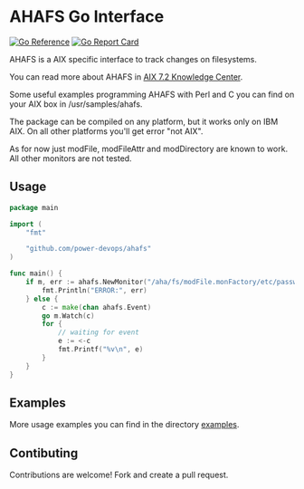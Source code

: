 # AHAFS Go Interface

[![Go Reference](https://pkg.go.dev/badge/github.com/power-devops/ahafs.svg)](https://pkg.go.dev/github.com/power-devops/ahafs)
[![Go Report Card](https://goreportcard.com/badge/github.com/power-devops/ahafs)](https://goreportcard.com/report/github.com/power-devops/ahafs)

AHAFS is a AIX specific interface to track changes on filesystems.

You can read more about AHAFS in [AIX 7.2 Knowledge Center](https://www.ibm.com/support/knowledgecenter/en/ssw_aix_72/osmanagement/aix_ev.html).

Some useful examples programming AHAFS with Perl and C you can find on your AIX box in /usr/samples/ahafs.

The package can be compiled on any platform, but it works only on IBM AIX. On all other platforms you'll get error "not AIX".

As for now just modFile, modFileAttr and modDirectory are known to work. All other monitors are not tested.

## Usage

```go
package main

import (
	"fmt"

	"github.com/power-devops/ahafs"
)

func main() {
	if m, err := ahafs.NewMonitor("/aha/fs/modFile.monFactory/etc/passwd.mon", ""); err != nil {
		fmt.Println("ERROR:", err)
	} else {
		c := make(chan ahafs.Event)
		go m.Watch(c)
		for {
			// waiting for event
			e := <-c
			fmt.Printf("%v\n", e)
		}
	}
}
```

## Examples

More usage examples you can find in the directory [examples](https://github.com/power-devops/ahafs/tree/main/examples).

## Contibuting

Contributions are welcome! Fork and create a pull request.

